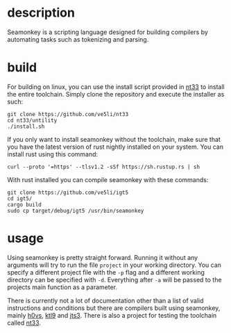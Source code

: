 # description
Seamonkey is a scripting language designed for building compilers by automating tasks such as tokenizing and parsing.

# build
For building on linux, you can use the install script provided in [nt33](https://github.com/ve5li/nt33) to install the entire toolchain. Simply clone the repository and execute the installer as such:
```
git clone https://github.com/ve5li/nt33
cd nt33/untility
./install.sh
```

If you only want to install seamonkey without the toolchain, make sure that you have the latest version of rust nightly installed on your system. You can install rust using this command:
```
curl --proto '=https' --tlsv1.2 -sSf https://sh.rustup.rs | sh
```
With rust installed you can compile seamonkey with these commands:
```
git clone https://github.com/ve5li/igt5
cd igt5/
cargo build
sudo cp target/debug/igt5 /usr/bin/seamonkey
```

# usage
Using seamonkey is pretty straight forward. Running it without any arguments will try to run the file ```project``` in your working directory.
You can specify a different project file with the ```-p``` flag and a different working directory can be specified with ```-d```.
Everything after ```-a``` will be passed to the projects main function as a parameter.

There is currently not a lot of documentation other than a list of valid instructions and conditions but there are compilers built using seamonkey, mainly [h0vs](https://github.com/ve5li/h0vs), [ktl9](https://github.com/ve5li/ktl9) and [jts3](https://github.com/ve5li/jts3).
There is also a project for testing the toolchain called [nt33](https://github.com/ve5li/nt33).
